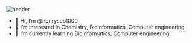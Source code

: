 ![header](https://capsule-render.vercel.app/api?type=wave&color=#055B87&height=150&section=header&text=Welcome!&fontColor=ffffff&fontSize=70&animation=fadeIn&fontAlignY=55)

- 👋 Hi, I’m @henryseo1000
- 👀 I’m interested in Chemistry, Bioinformatics, Computer engineering.
- 🌱 I’m currently learning Bioinformatics, Computer engineering.

<!---
henryseo1000/henryseo1000 is a ✨ special ✨ repository because its `README.md` (this file) appears on your GitHub profile.
You can click the Preview link to take a look at your changes.
--->
